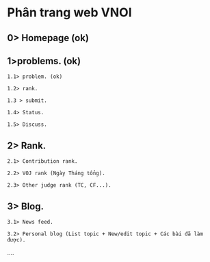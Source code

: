 Phân trang web VNOI
=======================
0> Homepage (ok)
----------
1>problems. (ok)
-----------
    1.1> problem. (ok)

    1.2> rank.

    1.3 > submit.

    1.4> Status.

    1.5> Discuss.

2> Rank.
-----------
    2.1> Contribution rank.

    2.2> VOJ rank (Ngày Tháng tổng).

    2.3> Other judge rank (TC, CF...).

3> Blog.
-----------
    3.1> News feed.

    3.2> Personal blog (List topic + New/edit topic + Các bài đã làm được).

....
